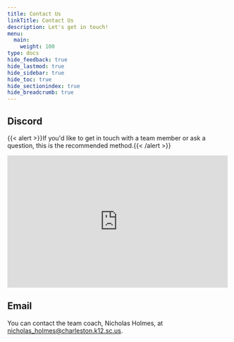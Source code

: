 ```yaml
---
title: Contact Us
linkTitle: Contact Us 
description: Let's get in touch! 
menu:
  main:
    weight: 100
type: docs
hide_feedback: true
hide_lastmod: true
hide_sidebar: true
hide_toc: true
hide_sectionindex: true
hide_breadcrumb: true
---
```


## Discord
{{< alert >}}If you'd like to get in touch with a team member or ask a question, this is the recommended method.{{< /alert >}}
<iframe src="https://discord.com/widget?id=387717101554499584&theme=dark" width="500" height="300" allowtransparency="true" frameborder="0" sandbox="allow-popups allow-popups-to-escape-sandbox allow-same-origin allow-scripts"></iframe>

## Email
You can contact the team coach, Nicholas Holmes, at nicholas_holmes@charleston.k12.sc.us.
